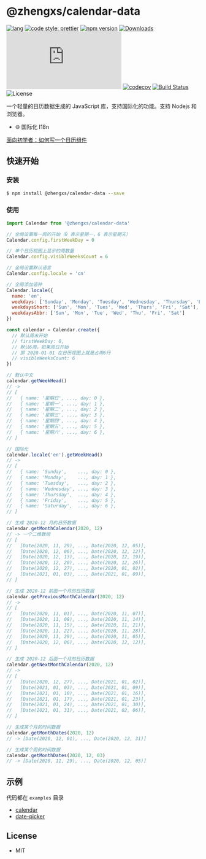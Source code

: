 # @zhengxs/calendar-data

[![lang](https://img.shields.io/badge/lang-typescript-informational)](https://www.typescriptlang.org/)
[![code style: prettier](https://img.shields.io/badge/code_style-prettier-ff69b4.svg?style=flat-square)](https://github.com/prettier/prettier)
[![npm version](https://badge.fury.io/js/%40zhengxs%2Fcalendar-data.svg)](https://www.npmjs.com/package/%40zhengxs%2Fcalendar-data)
[![Downloads](https://img.shields.io/npm/dm/%40zhengxs%2Fcalendar-data.svg)](https://www.npmjs.com/package/%40zhengxs%2Fcalendar-data)
[![Gzip Size](http://img.badgesize.io/https://unpkg.com/@zhengxs/calendar-data/dist/calendar-data.umd.min.js?compression=gzip)](https://unpkg.com/@zhengxs/calendar-data/dist/calendar-data.umd.min.js)
[![codecov](https://codecov.io/gh/zhengxs2018/calendar-data/branch/main/graph/badge.svg?token=JBYVAK2RRG)](https://codecov.io/gh/zhengxs2018/calendar-data)
[![Build Status](https://travis-ci.com/zhengxs2018/calendar-data.svg?branch=main)](https://travis-ci.com/zhengxs2018/calendar-data)
![License](https://img.shields.io/badge/license-MIT-brightgreen.svg)

一个轻量的日历数据生成的 JavaScript 库，支持国际化的功能。支持 Nodejs 和浏览器。

- 🌐 国际化 I18n

[面向初学者：如何写一个日历组件](https://juejin.cn/post/6910585443345235975/)

## 快速开始

### 安装

```bash
$ npm install @zhengxs/calendar-data --save
```

### 使用

```javascript
import Calendar from '@zhengxs/calendar-data'

// 全局设置每一周的开始（0 表示星期一，6 表示星期天）
Calendar.config.firstWeekDay = 0

// 单个日历视图上显示的周数量
Calendar.config.visibleWeeksCount = 6

// 全局设置默认语言
Calendar.config.locale = 'cn'

// 全局添加语种
Calendar.locale({
  name: 'en',
  weekdays: ['Sunday', 'Monday', 'Tuesday', 'Wednesday', 'Thursday', 'Friday', 'Saturday'],
  weekdaysShort: ['Sun', 'Mon', 'Tues', 'Wed', 'Thurs', 'Fri', 'Sat'],
  weekdaysAbbr: ['Sun', 'Mon', 'Tue', 'Wed', 'Thu', 'Fri', 'Sat']
})

const calendar = Calendar.create({
  // 默认周末开始
  // firstWeekDay: 0,
  // 默认6周，如果周日开始
  // 那 2020-01-01 在日历视图上就是占用6行
  // visibleWeeksCount: 6
})

// 默认中文
calendar.getWeekHead()
// ->
// [
//   { name: '星期日', ..., day: 0 },
//   { name: '星期一', ..., day: 1 },
//   { name: '星期二', ..., day: 2 },
//   { name: '星期三', ..., day: 3 },
//   { name: '星期四', ..., day: 4 },
//   { name: '星期五', ..., day: 5 },
//   { name: '星期六', ..., day: 6 },
// ]

// 国际化
calendar.locale('en').getWeekHead()
// ->
// [
//   { name: 'Sunday',    ..., day: 0 },
//   { name: 'Monday',    ..., day: 1 },
//   { name: 'Tuesday',   ..., day: 2 },
//   { name: 'Wednesday', ..., day: 3 },
//   { name: 'Thursday',  ..., day: 4 },
//   { name: 'Friday',    ..., day: 5 },
//   { name: 'Saturday',  ..., day: 6 },
// ]

// 生成 2020-12 月的日历数据
calendar.getMonthCalendar(2020, 12)
// -> 一个二维数组
// [
//   [Date(2020, 11, 29), ..., Date(2020, 12, 05)],
//   [Date(2020, 12, 06), ..., Date(2020, 12, 12)],
//   [Date(2020, 12, 13), ..., Date(2020, 12, 19)],
//   [Date(2020, 12, 20), ..., Date(2020, 12, 26)],
//   [Date(2020, 12, 27), ..., Date(2020, 01, 02)],
//   [Date(2021, 01, 03), ..., Date(2021, 01, 09)],
// ]

// 生成 2020-12 前面一个月的日历数据
calendar.getPreviousMonthCalendar(2020, 12)
// ->
// [
//   [Date(2020, 11, 01), ..., Date(2020, 11, 07)],
//   [Date(2020, 11, 08), ..., Date(2020, 11, 14)],
//   [Date(2020, 11, 15), ..., Date(2020, 11, 21)],
//   [Date(2020, 11, 22), ..., Date(2020, 11, 28)],
//   [Date(2020, 11, 29), ..., Date(2020, 11, 05)],
//   [Date(2020, 12, 06), ..., Date(2020, 12, 12)],
// ]

// 生成 2020-12 后面一个月的日历数据
calendar.getNextMonthCalendar(2020, 12)
// ->
// [
//   [Date(2020, 12, 27), ..., Date(2021, 01, 02)],
//   [Date(2021, 01, 03), ..., Date(2021, 01, 09)],
//   [Date(2021, 01, 10), ..., Date(2021, 01, 16)],
//   [Date(2021, 01, 17), ..., Date(2021, 01, 23)],
//   [Date(2021, 01, 24), ..., Date(2021, 01, 30)],
//   [Date(2021, 01, 31), ..., Date(2021, 02, 06)],
// ]

// 生成某个月的时间数据
calendar.getMonthDates(2020, 12)
// -> [Date(2020, 12, 01), ..., Date(2020, 12, 31)]

// 生成某个周的时间数据
calendar.getMonthDates(2020, 12, 03)
// -> [Date(2020, 11, 29), ..., Date(2020, 12, 05)]
```

## 示例

代码都在 `examples` 目录

- [calendar](./examples/calendar.html)
- [date-picker](https://zhengxs2018.github.io/calendar-data/date-picker.html)

## License

- MIT
